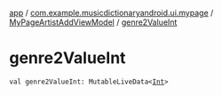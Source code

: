 [app](../../index.md) / [com.example.musicdictionaryandroid.ui.mypage](../index.md) / [MyPageArtistAddViewModel](index.md) / [genre2ValueInt](./genre2-value-int.md)

# genre2ValueInt

`val genre2ValueInt: MutableLiveData<`[`Int`](https://kotlinlang.org/api/latest/jvm/stdlib/kotlin/-int/index.html)`>`